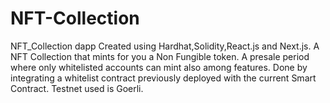 # NFT-Collection
NFT_Collection dapp
Created using Hardhat,Solidity,React.js and Next.js. A NFT Collection that mints for you a Non Fungible token. A presale period where only whitelisted accounts can mint also among features. Done by integrating a whitelist contract previously deployed with the current Smart Contract. Testnet used is Goerli.
